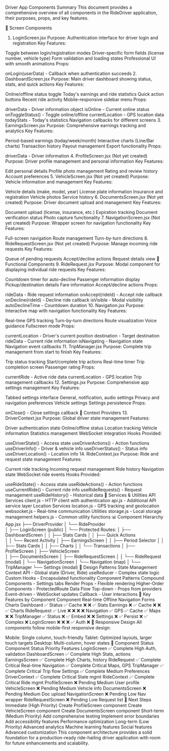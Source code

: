 Driver App Components Summary
This document provides a comprehensive overview of all components in the RideDriver application, their purposes, props, and key features.

📱 Screen Components
1. LoginScreen.jsx
Purpose: Authentication interface for driver login and registration
Key Features:

Toggle between login/registration modes
Driver-specific form fields (license number, vehicle type)
Form validation and loading states
Professional UI with smooth animations
Props:

onLogin(userData) - Callback when authentication succeeds
2. DashboardScreen.jsx
Purpose: Main driver dashboard showing status, stats, and quick actions
Key Features:

Online/offline status toggle
Today's earnings and ride statistics
Quick action buttons
Recent ride activity
Mobile-responsive sidebar menu
Props:

driverData - Driver information object
isOnline - Current online status
onToggleStatus() - Toggle online/offline
currentLocation - GPS location data
todayStats - Today's statistics
Navigation callbacks for different screens
3. EarningsScreen.jsx
Purpose: Comprehensive earnings tracking and analytics
Key Features:

Period-based earnings (today/week/month)
Interactive charts (Line/Bar charts)
Transaction history
Payout management
Export functionality
Props:

driverData - Driver information
4. ProfileScreen.jsx (Not yet created)
Purpose: Driver profile management and personal information
Key Features:

Edit personal details
Profile photo management
Rating and review history
Account preferences
5. VehicleScreen.jsx (Not yet created)
Purpose: Vehicle information and management
Key Features:

Vehicle details (make, model, year)
License plate information
Insurance and registration
Vehicle photos
Service history
6. DocumentsScreen.jsx (Not yet created)
Purpose: Driver document upload and management
Key Features:

Document upload (license, insurance, etc.)
Expiration tracking
Document verification status
Photo capture functionality
7. NavigationScreen.jsx (Not yet created)
Purpose: Wrapper screen for navigation functionality
Key Features:

Full-screen navigation
Route management
Turn-by-turn directions
8. RideRequestScreen.jsx (Not yet created)
Purpose: Manage incoming ride requests
Key Features:

Queue of pending requests
Accept/decline actions
Request details view
🔧 Functional Components
9. RideRequest.jsx
Purpose: Modal component for displaying individual ride requests
Key Features:

Countdown timer for auto-decline
Passenger information display
Pickup/destination details
Fare information
Accept/decline actions
Props:

rideData - Ride request information
onAccept(rideId) - Accept ride callback
onDecline(rideId) - Decline ride callback
isVisible - Modal visibility
autoDeclineTime - Countdown duration
10. Navigation.jsx
Purpose: Interactive map with navigation functionality
Key Features:

Real-time GPS tracking
Turn-by-turn directions
Route visualization
Voice guidance
Fullscreen mode
Props:

currentLocation - Driver's current position
destination - Target destination
rideData - Current ride information
isNavigating - Navigation state
Navigation event callbacks
11. TripManager.jsx
Purpose: Complete trip management from start to finish
Key Features:

Trip status tracking
Start/complete trip actions
Real-time timer
Trip completion screen
Passenger rating
Props:

currentRide - Active ride data
currentLocation - GPS location
Trip management callbacks
12. Settings.jsx
Purpose: Comprehensive app settings management
Key Features:

Tabbed settings interface
General, notification, audio settings
Privacy and navigation preferences
Vehicle settings
Settings persistence
Props:

onClose() - Close settings callback
🎯 Context Providers
13. DriverContext.jsx
Purpose: Global driver state management
Features:

Driver authentication state
Online/offline status
Location tracking
Vehicle information
Statistics management
WebSocket integration
Hooks Provided:

useDriverState() - Access state
useDriverActions() - Action functions
useDriverInfo() - Driver & vehicle info
useDriverStatus() - Status info
useDriverLocation() - Location info
14. RideContext.jsx
Purpose: Ride and request state management
Features:

Current ride tracking
Incoming request management
Ride history
Navigation state
WebSocket ride events
Hooks Provided:

useRideState() - Access state
useRideActions() - Action functions
useCurrentRide() - Current ride info
useRideRequests() - Request management
useRideHistory() - Historical data
🔧 Services & Utilities
API Services
client.js - HTTP client with authentication
api.js - Additional API service layer
Location Services
location.js - GPS tracking and geolocation
websocket.js - Real-time communication
Utilities
storage.js - Local storage management
helpers.js - Common utility functions
📊 Component Hierarchy
App.jsx
├── DriverProvider
│   └── RideProvider  
│       ├── LoginScreen (public)
│       └── Protected Routes:
│           ├── DashboardScreen
│           │   ├── Stats Cards
│           │   ├── Quick Actions  
│           │   └── Recent Activity
│           ├── EarningsScreen
│           │   ├── Period Selector
│           │   ├── Stats Cards
│           │   ├── Charts
│           │   └── Transactions
│           ├── ProfileScreen
│           ├── VehicleScreen  
│           ├── DocumentsScreen
│           ├── RideRequestScreen
│           │   └── RideRequest (modal)
│           └── NavigationScreen
│               └── Navigation (map)
│                   └── TripManager
└── Settings (modal)
🎨 Design Patterns
State Management
Context API - Global state (Driver, Ride)
useReducer - Complex state logic
Custom Hooks - Encapsulated functionality
Component Patterns
Compound Components - Settings tabs
Render Props - Flexible rendering
Higher-Order Components - ProtectedRoute
Data Flow
Top-down - Props from providers
Event-driven - WebSocket updates
Callback - User interactions
🚀 Key Features by Component
Component	Real-time	Offline	Navigation	Forms	Charts
Dashboard	✅ Status	✅ Cache	❌	❌	✅ Stats
Earnings	❌	✅ Cache	❌	❌	✅ Charts
RideRequest	✅ Live	❌	❌	❌	❌
Navigation	✅ GPS	✅ Cache	✅ Maps	❌	❌
TripManager	✅ Status	❌	✅ Embed	❌	❌
Settings	❌	✅ Persist	❌	✅ Complex	❌
LoginScreen	❌	❌	❌	✅ Auth	❌
📱 Responsive Design
All components follow mobile-first responsive design:

Mobile: Single column, touch-friendly
Tablet: Optimized layouts, larger touch targets
Desktop: Multi-column, hover states
🔧 Component Status
Component	Status	Priority	Features
LoginScreen	✅ Complete	High	Auth, validation
DashboardScreen	✅ Complete	High	Stats, actions
EarningsScreen	✅ Complete	High	Charts, history
RideRequest	✅ Complete	Critical	Real-time
Navigation	✅ Complete	Critical	Maps, GPS
TripManager	✅ Complete	Critical	Trip flow
Settings	✅ Complete	Medium	Preferences
DriverContext	✅ Complete	Critical	State mgmt
RideContext	✅ Complete	Critical	Ride mgmt
ProfileScreen	❌ Pending	Medium	User profile
VehicleScreen	❌ Pending	Medium	Vehicle info
DocumentsScreen	❌ Pending	Medium	Doc upload
NavigationScreen	❌ Pending	Low	Nav wrapper
RideRequestScreen	❌ Pending	Low	Request list
🎯 Next Steps
Immediate (High Priority)
Create ProfileScreen component
Create VehicleScreen component
Create DocumentsScreen component
Short-term (Medium Priority)
Add comprehensive testing
Implement error boundaries
Add accessibility features
Performance optimization
Long-term (Low Priority)
Advanced analytics
Machine learning features
Social features
Advanced customization
This component architecture provides a solid foundation for a production-ready ride-hailing driver application with room for future enhancements and scalability.

